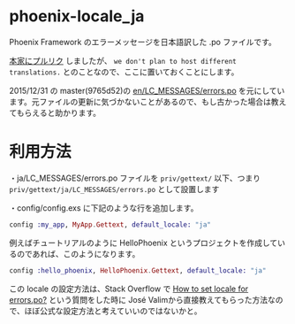 # phoenix-locale_ja
Phoenix Framework のエラーメッセージを日本語訳した .po ファイルです。

[本家にプルリク](https://github.com/phoenixframework/phoenix/pull/1441) しましたが、 `we don't plan to host different translations.` とのことなので、ここに置いておくことにします。

2015/12/31 の master(9765d52)の [en/LC_MESSAGES/errors.po](https://github.com/phoenixframework/phoenix/blob/master/installer/templates/new/priv/gettext/en/LC_MESSAGES/errors.po) を元にしています。元ファイルの更新に気づかないことがあるので、もし古かった場合は教えてもらえると助かります。


# 利用方法
・ja/LC_MESSAGES/errors.po ファイルを `priv/gettext/` 以下、つまり `priv/gettext/ja/LC_MESSAGES/errors.po` として設置します

・config/config.exs に下記のような行を追加します。

```elixir
config :my_app, MyApp.Gettext, default_locale: "ja"
```

例えばチュートリアルのように HelloPhoenix というプロジェクトを作成しているのであれば、このようになります。

```elixir
config :hello_phoenix, HelloPhoenix.Gettext, default_locale: "ja"
```

この locale の設定方法は、Stack Overflow で [How to set locale for errors.po?](http://stackoverflow.com/questions/34538502/how-to-set-locale-for-errors-po) という質問をした時に José Valimから直接教えてもらった方法なので、ほぼ公式な設定方法と考えていいのではないかと。
